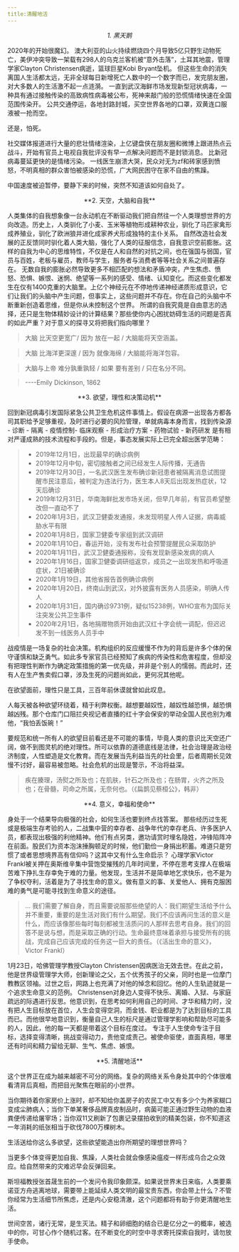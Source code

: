 ```yaml
---
title:清醒地活
---
```



*<center> 1. 黑天鹅 </center>*

2020年的开始很魔幻。
澳大利亚的山火持续燃烧四个月导致5亿只野生动物死亡，美伊冲突导致一架载有298人的乌克兰客机被“意外击落”，土耳其地震，管理学家Clayton Christensen病逝，篮球巨星Kobi Bryant坠机。
但这些生命的消失离国人生活都太远，无非全球每日新增死亡人数中的一个数字而已，发完朋友圈，对大多数人的生活激不起一点涟漪。
一直到武汉海鲜市场发现新型冠状病毒，一种具有通过接触传染的高致病性病毒被公布，死神来敲门般的恐慌情绪快速在全国范围传染开。
公共交通停运，各地封路封城，买空世界各地的口罩，双黄连口服液被一抢而空。

还是，怕死。

社交媒体报道进行大量的悲壮情绪渲染，上亿键盘侠在朋友圈和微博上跟进热点云战斗，开始有官员上电视自我批评没有早一点解决问题而不是封锁消息。
比新冠病毒蔓延更快的是情绪污染。
一线医生崩溃大哭，民众对无为zf和砖家感到愤怒，不明真相的群众害怕被感染的恐慌，广大网民困守在家不自由的焦躁。

中国速度被迫暂停，要静下来的时候，突然不知道该如何自处了。
 
 

<center>**2. 天空，大脑和自我**</center>

人类集体的自我想象像一台永动机在不断驱动我们把自然往一个人类理想世界的方向改造。历史上，人类驯化了小麦、玉米等植物形成耕种农业，驯化了马匹家禽形成养殖业，驯化了欧洲狼并进化成家养犬形成独特的主仆关系。
自然改造社会发展的正反馈同时驯化着人类大脑，强化了人类的征服信念，自我意识空前膨胀。这样的自我为中心的思维特性，不仅是在人和自然的对抗之间，也在强国与弱国，官员与百姓，老板与雇员，教师与学生，服务者与消费者等等社会关系之间普遍存在。
无数自我的膨胀必然导致更多不相匹配的想法和矛盾冲突，产生焦虑、愤怒、恐惧、嫉恨、迷惘、绝望等一系列的感受、情绪、认知变化。而这些变化都发生在仅有1400克重的大脑里。上亿个神经元在不停地传递神经递质形成意识，它们让我们的头脑中产生问题，但事实上，这些问题并不存在。你在自己的头脑中不断重新创造着思维，但是你从未控制这个世界。
所谓的自我究竟是自由意志的选择，还只是生物体精妙设计的计算结果？那些使你内心困扰妨碍生活的问题是否真的如此严重？对于意义的探寻又将把我们指向哪里？
 

  >大脑 比天空更宽广/ 因为 放在一起 / 大脑能将天空涵盖。
  
  >大脑 比海洋更深邃 / 因为 就像海绵 / 大脑能将海洋包容。
  
  >大脑与上帝 难分孰重孰轻 / 如果  要有差别 / 只在名分不同。
  
   > ----Emily Dickinson, 1862


 
<center>**3. 欲望，理性和决策动机**</center>

回到新冠病毒引发国际紧急公共卫生危机这件事情上。假设在病源一出现各方都各司其职给予足够重视，及时进行必要的风险管理，单就病毒本身而言，找到传染源 - 诊断 - 隔离 - 疫情控制- 临床观察 - 形成治疗方案 - 药物试验 - 新药研发 是有相对严谨成熟的技术流程和手段的。但是，事态发展实际上已完全超出医学范畴：

>- 2019年12月1日，出现最早的确诊病例
>- 2019年12月中旬，密切接触者之间已经发生人际传播，无通告
>- 2019年12月30日，一名武汉医生发布确诊新冠患者被隔离消息试图提醒市民注意后，被判定为违法行为，医生本人8天后出现发热症状，12天后确诊
>- 2019年12月31日，华南海鲜批发市场关闭，但早几年前，有官员希望整改但一直动不了
>- 2020年1月3日，武汉卫健委发通报，未发现明星人传人证据，病毒威胁水平有限
>- 2020年1月8日，国家卫健委专家组到武汉调研
>- 2020年1月10日，春运开始，没有发布社会预警提醒民众采取防护
>- 2020年1月11日，武汉卫健委通报称，没有发现新感染发病的病人
>- 2020年1月16日，国家卫健委调研组返京，成员之一出现发热和呼吸道症状，21日被确诊
>- 2020年1月19日，其他省报告首例确诊病例
>- 2020年1月20日，终南山到武汉，对外披露有医务人员感染，明确人传人
>- 2020年1月31日，国内确诊9731例，疑似15238例，WHO宣布为国际关注突发公共卫生事件
>- 2020年2月1日，各地捐赠物质开始由武汉红十字会统一调配，但迟迟发不到一线医务人员手中
 
战疫情是一场复杂的社会决策。机构组织的反应缓慢不作为的背后是许多个体的保守谨慎和缺乏勇气。如此多专家官员已经预知了疾病的传染性和危害程度，但却没有把理性判断作为确定政策措施的第一优先级，并非是个别人的懦弱。而此时，还有人在生产售卖假口罩，涉及生死的问题尚如此，更何况其他呢。

在欲望面前，理性只是工具，三百年前休谟就曾如此叹息。

人每天被各种欲望环绕着，精于利弊权衡。越想要越奴性，越奴性越恐惧，越恐惧越凶残。那个仓库门口阻拦央视记者直播的红十字会保安的举动全国人民也别为难他，“我怕丢饭碗！”

要规范和统一所有人的欲望目前看还是不可能的事情，毕竟人类的意识比天空还广阔，做不到图灵机的绝对理性。所可以依靠的道德底线是法律，社会治理是政治经济制度，人性塑造是文化教育。而在发展当先利益当先的社会里，后者周期长见效慢不讨好，最容易被忽略。社会危机的出现是警示，不治将益深。
 
>疾在腠理，汤熨之所及也；在肌肤，针石之所及也；在肠胃，火齐之所及也；在骨髓，司命之所属，无奈何也。（《扁鹊见蔡桓公》，韩非）

 
 
<center>**4. 意义，幸福和使命**</center>

身处于一个结果导向极强的社会，如何生活也要到终点找答案。
那些经历过生死或是极端生存考验的人，二战集中营的幸存者、战争年代的幸存老兵、许多医护人员，都表现出极强的利他精神。他们有点另类，邀功请赏时埋名隐姓，冲锋陷阵冲在前面。股民们为资本泡沫捶胸顿足的时候，他们勤俭一身捐出积蓄。难道只是穷惯了或者思想境界高有信仰吗？这其中又有什么生命启示？
心理学家Victor Frankl被关押在奥斯维辛集中营饱受摧残的几年时间里，不停在思考支撑人在极端苦难下挣扎生存幸免于难的力量。他发现，生活并不是简单地乞求快乐，也不是为了争权夺利，活着是为了寻找生命的意义。做有意义的事、关爱他人、拥有克服困难的勇气是可能寻找到生命意义的途径。

>... 我们需要了解自身，而且需要说服那些绝望的人：我们期望生活给予什么并不重要，重要的是生活对我们有什么期望。我们不应该再问生活的意义是什么，而应该像那些每时每刻都被生活质问的人那样去思考自身。我们的回答不是说与想，而是采取正确的行动。生命最终意味着承担与接受所有的挑战，完成自己应该完成的任务这一巨大的责任。（《活出生命的意义》，Victor Frankl）

1月23日，哈佛管理学教授Clayton Christensen因病医治无效去世。在此之前，他是世界级管理学大师，创新理论之父，五个优秀孩子的父亲，同时也是一位摩门教教区领袖。过世之后，网路上也充满了对他的悼念和回忆。他的人生轨迹就是一个追求生命意义的范例。
Christensen对身边人变得不快乐、离婚、入狱、与家庭疏远的际遇进行反思。他意识到，在思考如何利用自己的时间、才华和精力时，没有把人生目标放在首位，人生会变得空洞，而金钱、职业都是为了达到目标的工具而已。而他很早地意识到，衡量自己人生的标尺是通过管理学影响和帮助尽可能多的人，因此，他的每一天都是带着这个目标在度过。
专注于人生使命专注于目标，选择变得清晰，挑战变得动力，责他变成责己。被使命驱使，直面真相，哪里还有时间和精力留给无聊、生气、焦虑、嫉恨。
 
 

<center>**5. 清醒地活**</center>

这个世界正在成为越来越密不可分的网络。复杂的网络关系令身处其中的个体很难看清背后真相，而把目光聚焦在眼前的小世界。

当你期待着你家房价上涨时，却不知给你盖房子的农民工中又有多少个为养家糊口变成尘肺病人；当你下单某奢侈品牌真皮制品时，病菌可能正通过野生动物的血液粪便传递给屠宰场；当你双11又刷新了包裹记录摆拍收到的精美包装，你不知道这一年消耗的纸张相当于砍伐7800万棵树木。

生活送给你这么多欲望，这些欲望能造出你所期望的理想世界吗？

当更多个体变得更加自我、焦躁，人类社会就会像感染瘟疫一样形成乌合之众效应。给自然带来的灾难迟早会反弹回来。

斯坦福教授张首晟生前的一个发问令我印象颇深。如果说世界末日来临，人类要乘诺亚方舟逃离地球，需要带上能延续人类文明的最宝贵东西，你会带上什么？不管你经常为生活细节所焦虑，还是内心安稳清澈，这个问题都将有助于你更清醒地生活。

世间空苦，诸行无常，是生灭法。精子和卵细胞的结合已是亿分之一的概率，被选中的你，可甘心作个随机过客。在不断变化的时空中寻求寄托探索自我时，请勿放手使命。



